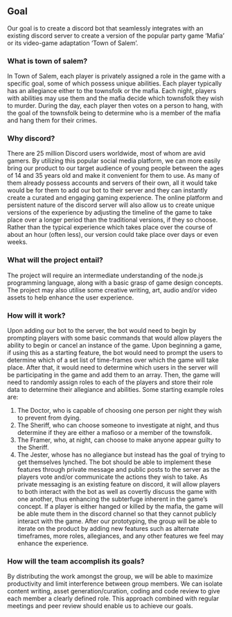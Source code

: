 
## Goal

Our goal is to create a discord bot that seamlessly integrates with an existing discord server to create a version of the popular party game ‘Mafia’ or its video-game adaptation ‘Town of Salem’.

### What is town of salem?

In Town of Salem, each player is privately assigned a role in the game with a specific goal, some of which possess unique abilities. Each player typically has an allegiance either to the townsfolk or the mafia. Each night, players with abilities may use them and the mafia decide which townsfolk they wish to murder.  During the day, each player then votes on a person to hang, with the goal of the townsfolk being to determine who is a member of the mafia and hang them for their crimes.

### Why discord?

There are 25 million Discord users worldwide, most of whom are avid gamers. By utilizing this popular social media platform, we can more easily bring our product to our target audience of young people between the ages of 14 and 35 years old and make it convenient for them to use. As many of them already possess accounts and servers of their own, all it would take would be for them to add our bot to their server and they can instantly create a curated and engaging gaming experience.
The online platform and persistent nature of the discord server will also allow us to create unique versions of the experience by adjusting the timeline of the game to take place over a longer period than the traditional versions, if they so choose. Rather than the typical experience which takes place over the course of about an hour (often less), our version could take place over days or even weeks.

### What will the project entail?

The project will require an intermediate understanding of the node.js programming language, along with a basic grasp of game design concepts.
The project may also utilise some creative writing, art, audio and/or video assets to help enhance the user experience.

### How will it work?

Upon adding our bot to the server, the bot would need to begin by prompting players with some basic commands that would allow players the ability to begin or cancel an instance of the game.
Upon beginning a game, if using this as a starting feature, the bot would need to prompt the users to determine which of a set list of time-frames over which the game will take place.
After that, it would need to determine which users in the server will be participating in the game and add them to an array.
Then, the game will need to randomly assign roles to each of the players and store their role data to determine their allegiance and abilities.
Some starting example roles are:
1. The Doctor, who is capable of choosing one person per night they wish to prevent from dying.
2. The Sheriff, who can choose someone to investigate at night, and thus determine if they are either a mafioso or a member of the townsfolk.
3. The Framer, who, at night, can choose to make anyone appear guilty to the Sheriff.
4. The Jester, whose has no allegiance but instead has the goal of trying to get themselves lynched.
The bot should be able to implement these features through private message and public posts to the server as the players vote and/or communicate the actions they wish to take.
As private messaging is an existing feature on discord, it will allow players to both interact with the bot as well as covertly discuss the game with one another, thus enhancing the subterfuge inherent in the game’s concept.
If a player is either hanged or killed by the mafia, the game will be able mute them in the discord channel so that they cannot publicly interact with the game.
After our prototyping, the group will be able to iterate on the product by adding new features such as alternate timeframes, more roles, allegiances, and any other features we feel may enhance the experience.


### How will the team accomplish its goals?

By distributing the work amongst the group, we will be able to maximize productivity and limit interference between group members. We can isolate content writing, asset generation/curation, coding and code review to give each member a clearly defined role. This approach combined with regular meetings and peer review should enable us to achieve our goals.


